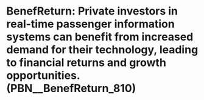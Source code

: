 # BenefReturn: __Private investors in real-time passenger information systems can benefit from increased demand for their technology, leading to financial returns and growth opportunities.__ (PBN__BenefReturn_810)

